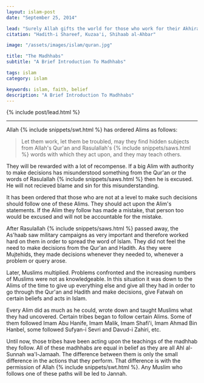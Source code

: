 ```yaml
---
layout: islam-post
date: "September 25, 2014"

lead: "Surely Allah gifts the world for those who work for their Akhirah (Hereafter) and rejects giving the Akhirah (Hereafter) for those who work for this world."
citation: "Hadith-i Shareef, Kuzaa'i, Shihaab al-Ahbar"

image: "/assets/images/islam/quran.jpg"

title: "The Madhhabs"
subtitle: "A Brief Introduction To Madhhabs"

tags: islam
category: islam

keywords: islam, faith, belief
description: "A Brief Introduction To Madhhabs"
---
```


{% include post/lead.html %}

***

Allah {% include snippets/swt.html %} has ordered Alims as follows:

> Let them work, let them be troubled, may they find hidden subjects from Allah's Qur'an and Rasulallah's {% include snippets/saws.html %} words with which they act upon, and they may teach others.

They will be rewarded with a lot of recompense. If a big Alim with authority to make decisions has misunderstood something from the Qur'an or the words of Rasulallah {% include snippets/saws.html %} then he is excused. He will not recieved blame and sin for this misunderstanding.

It has been ordered that those who are not at a level to make such decisions should follow one of these Alims. They should act upon the Alim's statements. If the Alim they follow has made a mistake, that person too would be excused and will not be accountable for the mistake.

After Rasulallah {% include snippets/saws.html %} passed away, the As'haab saw military campaigns as very important and therefore worked hard on them in order to spread the word of Islam. They did not feel the need to make decisions from the Qur'an and Hadith. As they were Mujtehids, they made decisions whenever they needed to, whenever a problem or query arose.

Later, Muslims multiplied. Problems confronted and the increasing numbers of Muslims were not as knowledgeable. In this situation it was down to the Alims of the time to give up everything else and give all they had in order to go through the Qur'an and Hadith and make decisions, give Fatwah on certain beliefs and acts in Islam.

Every Alim did as much as he could, wrote down and taught Muslims what they had uncovered. Certain tribes began to follow certain Alims. Some of them followed Imam Abu Hanife, Imam Malik, Imam Shafi'i, Imam Ahmad Bin Hanbel, some followed Sufyan-i Sevri and Davud-i Zahiri, etc.

Until now, those tribes have been acting upon the teachings of the madhhab they follow. All of these madhhabs are equal in belief as they are all Ahl al-Sunnah wa'l-Jamaah. The difference between them is only the small difference in the actions that they perform. That difference is with the permission of Allah {% include snippets/swt.html %}. Any Muslim who follows one of these paths will be led to Jannah.

